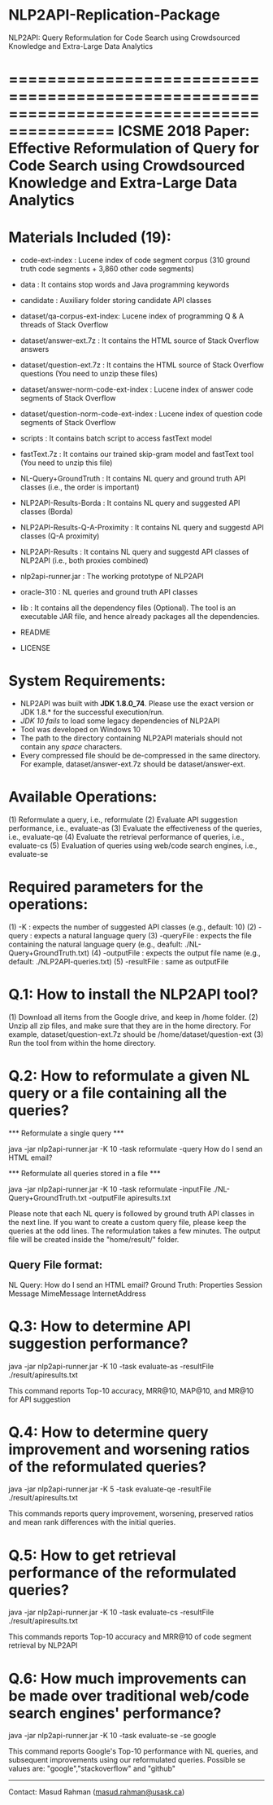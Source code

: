 # NLP2API-Replication-Package
NLP2API: Query Reformulation for Code Search using Crowdsourced Knowledge and Extra-Large Data Analytics


=========================================================================================
ICSME 2018 Paper: Effective Reformulation of Query for Code Search using  Crowdsourced Knowledge and Extra-Large Data Analytics
=========================================================================================

Materials Included (19):
========================

- code-ext-index : Lucene index of code segment corpus (310 ground truth code segments + 3,860 other code segments)
- data : It contains stop words and Java programming keywords
- candidate : Auxiliary folder storing candidate API classes 

- dataset/qa-corpus-ext-index: Lucene index of programming Q & A threads of Stack Overflow
- dataset/answer-ext.7z : It contains the HTML source of Stack Overflow answers
- dataset/question-ext.7z : It contains the HTML source of Stack Overflow questions
 (You need to unzip these files)
- dataset/answer-norm-code-ext-index : Lucene index of answer code segments of Stack Overflow
- dataset/question-norm-code-ext-index : Lucene index of question code segments of Stack Overflow

- scripts : It contains batch script to access fastText model
- fastText.7z : It contains our trained skip-gram model and fastText tool
  (You need to unzip this file)
  
- NL-Query+GroundTruth : It contains NL query and ground truth API classes (i.e., the order is important)
- NLP2API-Results-Borda :  It contains NL query and suggested API classes (Borda)
- NLP2API-Results-Q-A-Proximity :  It contains NL query and suggestd API classes (Q-A proximity)
- NLP2API-Results : It contains NL query and suggestd API classes of NLP2API (i.e., both proxies combined)
- nlp2api-runner.jar : The working prototype of NLP2API
- oracle-310 : NL queries and ground truth API classes

- lib : It contains all the dependency files (Optional). The tool is an executable JAR file, and hence already packages all the dependencies.

- README
- LICENSE

System Requirements:
=====================
- NLP2API was built with **JDK 1.8.0_74**. Please use the exact version or JDK 1.8.* for the successful execution/run.
- *JDK 10 fails* to load some legacy dependencies of NLP2API
- Tool was developed on Windows 10
- The path to the directory containing NLP2API materials should not contain any *space* characters.
- Every compressed file should be de-compressed in the same directory. For example, dataset/answer-ext.7z should be dataset/answer-ext.


Available Operations:
=====================
(1) Reformulate a query, i.e., reformulate
(2) Evaluate API suggestion performance, i.e., evaluate-as 
(3) Evaluate the effectiveness of the queries, i.e., evaluate-qe
(4) Evaluate the retrieval performance of queries, i.e., evaluate-cs
(5) Evaluation of queries using web/code search engines, i.e., evaluate-se


Required parameters for the operations:
======================================
(1) -K : expects the number of suggested API classes (e.g., default: 10)
(2) -query : expects a natural language query
(3) -queryFile : expects the file containing the natural language query (e.g., deafult: ./NL-Query+GroundTruth.txt)
(4) -outputFile : expects the output file name (e.g., default: ./NLP2API-queries.txt)
(5) -resultFile : same as outputFile


Q.1: How to install the NLP2API tool?
======================================
(1) Download all items from the Google drive, and keep in /home folder.
(2) Unzip all zip files, and make sure that they are in the home directory. For example, dataset/question-ext.7z should be /home/dataset/question-ext
(3) Run the tool from within the home directory.


Q.2: How to reformulate a given NL query or a file containing all the queries?
==================================================
*** Reformulate a single query ***

java -jar nlp2api-runner.jar -K 10 -task reformulate -query How do I send an HTML email?

*** Reformulate all queries stored in a file ***

java -jar nlp2api-runner.jar -K 10 -task reformulate -inputFile ./NL-Query+GroundTruth.txt -outputFile apiresults.txt

Please note that each NL query is followed by ground truth API classes in the next line. 
If you want to create a custom query file, please keep the queries at the odd lines. 
The reformulation takes a few minutes.
The output file will be created inside the "home/result/" folder.

Query File format:
--------------------------
NL Query: How do I send an HTML email?
Ground Truth: Properties Session Message MimeMessage InternetAddress


Q.3: How to determine API suggestion performance?
=================================================================================

java -jar nlp2api-runner.jar -K 10 -task evaluate-as -resultFile ./result/apiresults.txt

This command reports Top-10 accuracy, MRR@10, MAP@10, and MR@10 for API suggestion

Q.4: How to determine query improvement and worsening ratios of the reformulated queries?
=================================================================================

java -jar nlp2api-runner.jar -K 5 -task evaluate-qe -resultFile ./result/apiresults.txt

This commands reports query improvement, worsening, preserved ratios and mean rank differences with the initial queries.


Q.5: How to get retrieval performance of the reformulated queries?
=================================================

java -jar nlp2api-runner.jar -K 10 -task evaluate-cs -resultFile ./result/apiresults.txt

This commands reports Top-10 accuracy and MRR@10 of code segment retrieval by NLP2API

Q.6: How much improvements can be made over traditional web/code search engines' performance?
=============================================================================================

java -jar nlp2api-runner.jar -K 10 -task evaluate-se -se google 

This command reports Google's Top-10 performance with NL queries, and subsequent improvements using our reformulated queries.
Possible se values are: "google","stackoverflow" and "github"



---------------------------------------------------------------------------------------------------------------------------------------------------
Contact: Masud Rahman (masud.rahman@usask.ca)



























